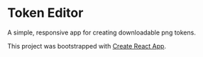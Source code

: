 <h1>Token Editor</h1>
<p>A simple, responsive app for creating downloadable png tokens.</p>

This project was bootstrapped with [Create React App](https://github.com/facebook/create-react-app).
